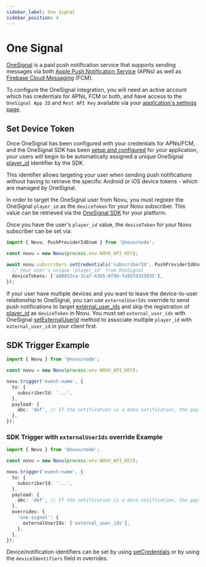 ```yaml
---
sidebar_label: One Signal
sidebar_position: 4
---
```


# One Signal

[OneSignal](https://onesignal.com/) is a paid push notification service that supports sending messages via both [Apple Push Notification Service](https://developer.apple.com/documentation/usernotifications/setting_up_a_remote_notification_server) (APNs) as well as [Firebase Cloud Messaging](https://firebase.google.com/docs/cloud-messaging) (FCM).

To configure the OneSignal integration, you will need an active account which has credentials for APNs, FCM or both, and have access to the `OneSignal App ID` and `Rest API Key` available via your [application's settings page](https://documentation.onesignal.com/docs/keys-and-ids).

## Set Device Token

Once OneSignal has been configured with your credentials for APNs/FCM, and the OneSignal SDK has been [setup and configured](https://documentation.onesignal.com/docs/onboarding-with-onesignal#step-1-setup-onesignal-sdk) for your application, your users will begin to be automatically assigned a unique OneSignal [player_id](https://documentation.onesignal.com/docs/users#player-id) identifier by the SDK.

This identifier allows targeting your user when sending push notifications without having to retrieve the specific Android or iOS device tokens - which are managed by OneSignal.

In order to target the OneSignal user from Novu, you must register the OneSignal `player_id` as the `deviceToken` for your Novu subscriber. This value can be retrieved via the [OneSignal SDK](https://documentation.onesignal.com/docs/users-and-devices#finding-users) for your platform.

Once you have the user's `player_id` value, the `deviceToken` for your Novu subscriber can be set via:

```ts
import { Novu, PushProviderIdEnum } from '@novu/node';

const novu = new Novu(process.env.NOVU_API_KEY);

await novu.subscribers.setCredentials('subscriberId', PushProviderIdEnum.OneSignal, {
  // Your user's unique 'player_id' from OneSignal
  deviceTokens: ['ad0452ca-3ca7-43b5-bf9b-fa93fd322035'],
});
```

If your user have multiple devices and you want to leave the device-to-user relationship to OneSignal, you can use `externalUserIds` override to send push notifications to target [external_user_ids](https://documentation.onesignal.com/docs/external-user-ids) and skip the registration of [player_id](https://documentation.onesignal.com/docs/users#player-id) as `deviceToken` in Novu. You must set `external_user_ids` with OneSignal [setExternalUserId](https://documentation.onesignal.com/docs/external-user-ids#setexternaluserid-method) method to associate multiple `player_id` with `external_user_id` in your client first.

## SDK Trigger Example

```ts
import { Novu } from '@novu/node';

const novu = new Novu(process.env.NOVU_API_KEY);

novu.trigger('event-name', {
  to: {
    subscriberId: '...',
  },
  payload: {
    abc: 'def', // If the notification is a data notification, the payload will be sent as the data
  },
});
```

### SDK Trigger with `externalUserIds` override Example

```ts
import { Novu } from '@novu/node';

const novu = new Novu(process.env.NOVU_API_KEY);

novu.trigger('event-name', {
  to: {
    subscriberId: '...',
  },
  payload: {
    abc: 'def', // If the notification is a data notification, the payload will be sent as the data
  },
  overrides: {
    'one-signal': {
      externalUserIds: ['external_user_ids'],
    },
  },
});
```

Device/notification identifiers can be set by using [setCredentials](#set-device-token) or by using the `deviceIdentifiers` field in overrides.
